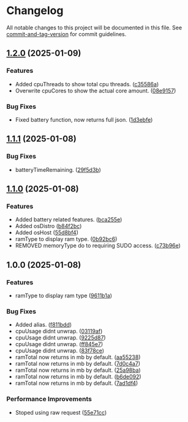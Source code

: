 # Changelog

All notable changes to this project will be documented in this file. See [commit-and-tag-version](https://github.com/absolute-version/commit-and-tag-version) for commit guidelines.

## [1.2.0](https://github.com/LynnuxDev/forge.quirks/compare/v1.1.1...v1.2.0) (2025-01-09)


### Features

* Added cpuThreads to show total cpu threads. ([c35586a](https://github.com/LynnuxDev/forge.quirks/commit/c35586adbe31222cb315ed663515838b196aece4))
* Overwrite cpuCores to show the actual core amount. ([08e9157](https://github.com/LynnuxDev/forge.quirks/commit/08e91574b1ff66e83ddf0c0b78061449bceac0f5))


### Bug Fixes

* Fixed battery function, now returns full json. ([1d3ebfe](https://github.com/LynnuxDev/forge.quirks/commit/1d3ebfe323cd28bfd50bd3b6cf903d69c3c37eb0))

## [1.1.1](https://github.com/LynnuxDev/forge.quirks/compare/v1.1.0...v1.1.1) (2025-01-08)


### Bug Fixes

* batteryTimeRemaining. ([29f5d3b](https://github.com/LynnuxDev/forge.quirks/commit/29f5d3b2a7cde41f9fff2cfdc9ff5d8c3e88e7f4))

## [1.1.0](https://github.com/LynnuxDev/forge.quirks/compare/v1.0.0...v1.1.0) (2025-01-08)


### Features

* Added battery related features. ([bca255e](https://github.com/LynnuxDev/forge.quirks/commit/bca255ec62b53c8e2011eb01925fcfa4aba313c9))
* Added osDistro ([b84f2bc](https://github.com/LynnuxDev/forge.quirks/commit/b84f2bcc13bd9fc6a22d2be45dff1d6f6ee9128c))
* Added osHost ([55d8bf4](https://github.com/LynnuxDev/forge.quirks/commit/55d8bf4a1dd4d95e64386f3ee053719f9a4584b2))
* ramType to display ram type. ([0b92bc6](https://github.com/LynnuxDev/forge.quirks/commit/0b92bc6ba55892a414f65dc82ba4489e5f68761b))
* REMOVED memoryType do to requiring SUDO access. ([c73b96e](https://github.com/LynnuxDev/forge.quirks/commit/c73b96ef6ca15494bbe0b2640663c9a1b53e5469))

## 1.0.0 (2025-01-08)


### Features

* ramType to display ram type ([9611b1a](https://github.com/LynnuxDev/forge.quirks/commit/9611b1a94560c73f363ca34b63d7dec81d62fd5c))


### Bug Fixes

* Added alias. ([f811bdd](https://github.com/LynnuxDev/forge.quirks/commit/f811bddb672da0d937c07bf972615fd5ced145dc))
* cpuUsage didnt unwrap. ([03119af](https://github.com/LynnuxDev/forge.quirks/commit/03119affbeff9e9b59bc052522583e1a0b8d1c7f))
* cpuUsage didnt unwrap. ([9225d87](https://github.com/LynnuxDev/forge.quirks/commit/9225d871b55a9e2ee32c73c98a88b8c632a78b76))
* cpuUsage didnt unwrap. ([ff845e7](https://github.com/LynnuxDev/forge.quirks/commit/ff845e7d7efc7e31e5e9b7298da522d3b542d55e))
* cpuUsage didnt unwrap. ([83f78ce](https://github.com/LynnuxDev/forge.quirks/commit/83f78ce203633ad76a8c02048b1060be3eb4084a))
* ramTotal now returns in mb by default. ([aa55238](https://github.com/LynnuxDev/forge.quirks/commit/aa5523873ce967b3222a8b535e0cb6407f748ee7))
* ramTotal now returns in mb by default. ([7d0c4a7](https://github.com/LynnuxDev/forge.quirks/commit/7d0c4a7007c56dca36e1b4ea6f3e7e3b1aaf0000))
* ramTotal now returns in mb by default. ([25a98ba](https://github.com/LynnuxDev/forge.quirks/commit/25a98ba4ad4d2474d2b583b8de582567bf9b121a))
* ramTotal now returns in mb by default. ([b6de092](https://github.com/LynnuxDev/forge.quirks/commit/b6de092f2b59ec04857adcb7e190e52596df0a63))
* ramTotal now returns in mb by default. ([7ad1df4](https://github.com/LynnuxDev/forge.quirks/commit/7ad1df4cb9b760769666fc0eab70c8d0c9e0c4d3))


### Performance Improvements

* Stoped using raw request ([55e71cc](https://github.com/LynnuxDev/forge.quirks/commit/55e71cc1e8dc5e78ab28775dc8bbfb9911c18601))
